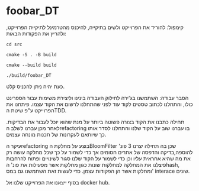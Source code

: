# foobar_DT
קימפול: להוריד את הפרוייקט ולשים בתיקייה, להיכנס מהטרמינל לתיקיית הפרוייקט, ולהריץ את הפקודות הבאות: 

<code>cd src</code>

<code>cmake -S . -B build</code>

<code>cmake --build build</code>

<code>./build/foobar_DT</code>

כעת יהיה ניתן להכניס קלט.

 הסבר עבודה: השתמשנו בג'ירה לחילוק העבודה בינינו וליצירת משימות עבור הספרינט כולו, והתחלנו לכתוב טסטים לקוד עוד לפני שהתחלנו לרשום את הקוד עצמו. פיתחנו את הפרוייקט ע"פ שיטת הTDD.
 
 תחילה כתבנו את הקוד בצורה פשוטה ביותר על מנת שהוא יוכל לעבור את הבדיקות. לאחר מכן  עברנו לשלב הrefactoring בו עברנו שוב על הקוד שלנו והתחלנו לסדר אותו כך שיותאם לעקרונות של תכנות מונחה עצמים.
 
 עיקר הrefactoring בוצע על מחלקת הBloomFilter שכן בה תחילה יצרנו 3 פונ' להוספה,בדיקה והדפסה של אתרים חסומים אך כדי לשמור על כך שכל מחלקה עושה רק את מה שהיא אחראית עליו וכן כדי לשמור על הקוד שלנו סגור לשינויים ופתוח להרחבות פיצלנו את המחלקה למחלקות שונות כגון מחלקות אשר מפעילות את פונ' הhash, ומחלקות אשר הן הפקודות עצמן. כדי לעשות זאת השתמשנו גם במס' interace שונים.
 
 בסוף ייצאנו את הפרוייקט שלנו אל docker hub.
 
